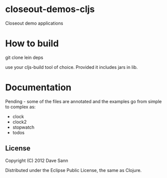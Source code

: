 # closeout-demos-cljs

Closeout demo applications


# How to build

git clone
lein deps

use your cljs-build tool of choice. 
Provided it includes jars in lib.

# Documentation

Pending - some of the files are annotated and the examples go from simple to 
complex as:

* clock
* clock2
* stopwatch
* todos


## License

Copyright (C) 2012 Dave Sann

Distributed under the Eclipse Public License, the same as Clojure.

